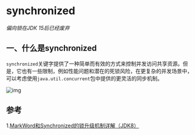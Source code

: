 # synchronized
*偏向锁在JDK 15后已经废弃*

## 一、什么是synchronized

`synchronized`关键字提供了一种简单而有效的方式来控制并发访问共享资源。但是，它也有一些限制，例如性能问题和潜在的死锁风险，在更复杂的并发场景中，可以考虑使用`java.util.concurrent`包中提供的更灵活的同步机制。

![img](https://github-images.wenzhihuai.com/images/v2-47781295251ded0e8ff32cf6a73fbfd0_1440w.webp)











## 参考

1.[MarkWord和Synchronized的锁升级机制详解（JDK8）](https://zhuanlan.zhihu.com/p/676473256)
